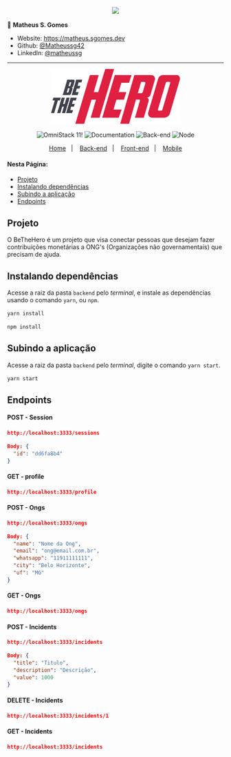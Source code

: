 <p align="center"><a target="_blank" href="https://matheus.sgomes.dev"><img src="https://matheus.sgomes.dev/img/logo_azul.png"></a></p>


👤 **Matheus S. Gomes** 

* Website: https://matheus.sgomes.dev
* Github: [@Matheussg42](https://github.com/Matheussg42)
* LinkedIn: [@matheussg](https://linkedin.com/in/matheussg)

---

<p align="center">
<img src="../frontend/src/assets/logo.svg" style='width: 300px'>
</p>



<p align="center">
 <img src="https://img.shields.io/static/v1?label=OmniStack&message=11&color=7159c1&labelColor=444444" alt="OmniStack 11!" />

  <img alt="Documentation" src="https://img.shields.io/static/v1?label=Documentation&message=V1.0&color=f1c40f&labelColor=444444"> 
  
  <img alt="Back-end" src="https://img.shields.io/static/v1?label=Back-end&message=Ok&color=27ae60&labelColor=444444">
  
  <img alt="Node" src="https://img.shields.io/static/v1?label=Node.js&message=13.6.0&color=27ae60&labelColor=444444"> 
</p>

<p align="center">
  <a href="https://github.com/Matheussg42/OmniStack11">Home</a>&nbsp;&nbsp;&nbsp;|&nbsp;&nbsp;&nbsp;
  <a href="/backend">Back-end</a>&nbsp;&nbsp;&nbsp;|&nbsp;&nbsp;&nbsp;
  <a href="/frontend">Front-end</a>&nbsp;&nbsp;&nbsp;|&nbsp;&nbsp;&nbsp;
  <a href="/mobile">Mobile</a>
</p>

#### Nesta Página:

* [Projeto](#projeto)
* [Instalando dependências](#dependencias)
* [Subindo a aplicação](#aplicacao)
* [Endpoints](#endpoints)

<span id="projeto"></span>
## Projeto

O BeTheHero é um projeto que visa conectar pessoas que desejam fazer contribuições monetárias a ONG's (Organizações não governamentais) que precisam de ajuda.

<span id="dependencias"></span>
## Instalando dependências

Acesse a raiz da pasta `backend` pelo _terminal_, e instale as dependências usando o comando `yarn`, ou `npm`.

```js
yarn install
```

```js
npm install
```


<span id="aplicacao"></span>
## Subindo a aplicação

Acesse a raiz da pasta `backend` pelo _terminal_, digite o comando `yarn start`.

```js
yarn start
```


<span id="endpoints"></span>
## Endpoints

#### POST - Session

```json
http://localhost:3333/sessions
```

```json
Body: {
  "id": "dd6fa8b4"
}
```

#### GET - profile

```json
http://localhost:3333/profile
```

#### POST - Ongs

```json
http://localhost:3333/ongs
```

```json
Body: {
  "name": "Nome da Ong",
  "email": "ong@email.com.br",
  "whatsapp": "11911111111",
  "city": "Belo Horizonte",
  "uf": "MG"
}
```

#### GET - Ongs

```json
http://localhost:3333/ongs
```

#### POST - Incidents

```json
http://localhost:3333/incidents
```

```json
Body: {
  "title": "Titulo",
  "description": "Descrição",
  "value": 1000
}
```

#### DELETE - Incidents

```json
http://localhost:3333/incidents/1
```

#### GET - Incidents

```json
http://localhost:3333/incidents
```